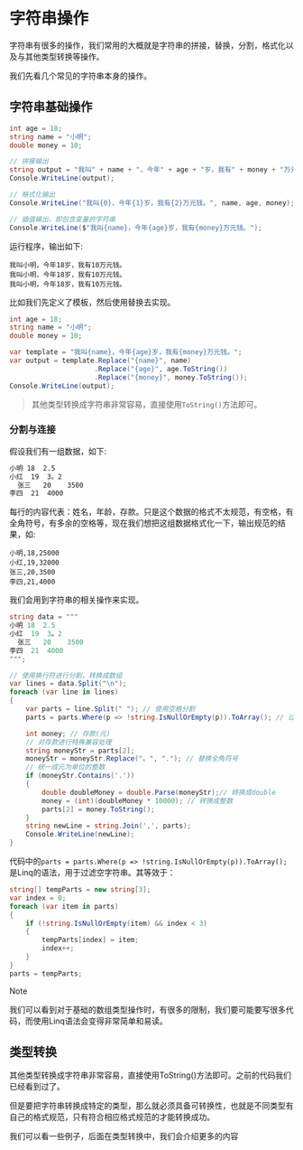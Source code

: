 # 字符串操作

字符串有很多的操作，我们常用的大概就是字符串的拼接，替换，分割，格式化以及与其他类型转换等操作。

我们先看几个常见的字符串本身的操作。

## 字符串基础操作

```csharp
int age = 18;
string name = "小明";
double money = 10;

// 拼接输出
string output = "我叫" + name + "，今年" + age + "岁，我有" + money + "万元钱。";
Console.WriteLine(output);

// 格式化输出
Console.WriteLine("我叫{0}，今年{1}岁，我有{2}万元钱。", name, age, money);

// 插值输出，即包含变量的字符串
Console.WriteLine($"我叫{name}，今年{age}岁，我有{money}万元钱。");
```

运行程序，输出如下:

```cli
我叫小明，今年18岁，我有10万元钱。
我叫小明，今年18岁，我有10万元钱。
我叫小明，今年18岁，我有10万元钱。
```

比如我们先定义了模板，然后使用替换去实现。

```csharp
int age = 18;
string name = "小明";
double money = 10;

var template = "我叫{name}，今年{age}岁，我有{money}万元钱。";
var output = template.Replace("{name}", name)
                     .Replace("{age}", age.ToString())
                     .Replace("{money}", money.ToString());
Console.WriteLine(output);
```

> 其他类型转换成字符串非常容易，直接使用`ToString()`方法即可。

### 分割与连接

假设我们有一组数据，如下:

```txt
小明 18  2.5
小红  19  3。2
  张三   20    3500
李四  21  4000 
```

每行的内容代表：姓名，年龄，存款。只是这个数据的格式不太规范，有空格，有全角符号，有多余的空格等，现在我们想把这组数据格式化一下，输出规范的结果，如:

```csv
小明,18,25000
小红,19,32000
张三,20,3500
李四,21,4000
```

我们会用到字符串的相关操作来实现。

```csharp
string data = """
小明 18  2.5
小红  19  3。2
  张三   20    3500
李四  21  4000 
""";

// 使用换行符进行分割，转换成数组
var lines = data.Split("\n");
foreach (var line in lines)
{
    var parts = line.Split(" "); // 使用空格分割
    parts = parts.Where(p => !string.IsNullOrEmpty(p)).ToArray(); // 过滤空格字符串

    int money; // 存款(元)
    // 对存款进行特殊兼容处理
    string moneyStr = parts[2];
    moneyStr = moneyStr.Replace("。", "."); // 替换全角符号
    // 统一成元为单位的整数
    if (moneyStr.Contains('.'))
    {
        double doubleMoney = double.Parse(moneyStr);// 转换成double
        money = (int)(doubleMoney * 10000); // 转换成整数
        parts[2] = money.ToString();
    }
    string newLine = string.Join(',', parts);
    Console.WriteLine(newLine);
}
```

代码中的`parts = parts.Where(p => !string.IsNullOrEmpty(p)).ToArray();`是Linq的语法，用于过滤空字符串。其等效于：

```csharp
string[] tempParts = new string[3];
var index = 0;
foreach (var item in parts)
{
    if (!string.IsNullOrEmpty(item) && index < 3)
    {
        tempParts[index] = item;
        index++;
    }
}
parts = tempParts;
```

> [!NOTE]
> 我们可以看到对于基础的数组类型操作时，有很多的限制，我们要可能要写很多代码，而使用Linq语法会变得非常简单和易读。

## 类型转换

其他类型转换成字符串非常容易，直接使用ToString()方法即可。之前的代码我们已经看到过了。

但是要把字符串转换成特定的类型，那么就必须具备可转换性，也就是不同类型有自己的格式规范，只有符合相应格式规范的才能转换成功。

我们可以看一些例子，后面在类型转换中，我们会介绍更多的内容

```csharp

```